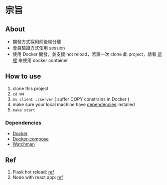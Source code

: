# 宗旨

## About

-   開發方式採用前後端分離
-   會員驗證方式使用 session
-   使用 Docker 開發，並支援 hot reload，若第一次 clone 此 project，請看 [這裡](#how-to-use) 來使用 docker container

## How to use

1.  clone this project
2.  `cd W4`
3.  `mv client ./server` ( suffer COPY constrains in Docker )
4.  make sure your local machine have [dependencies](#dependencies) installed
4.  `make start`

### Dependencies

-   [Docker](https://docs.docker.com/get-docker/)
-   [Docker-compose](https://docs.docker.com/compose/)
-   [Watchman](https://facebook.github.io/watchman/docs/install.html)

## Ref

1.  Flask hot reload: [ref](https://medium.com/hootsuite-engineering/hot-reloading-on-a-dockerized-flask-app-4e87b88ea303)
2.  Node with react app: [ref](https://xiaolishen.medium.com/develop-in-docker-a-node-backend-and-a-react-front-end-talking-to-each-other-5c522156f634)
